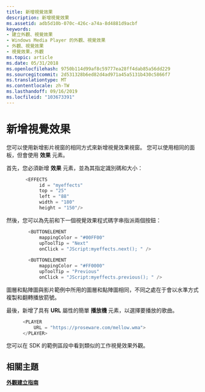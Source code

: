 ```yaml
---
title: 新增視覺效果
description: 新增視覺效果
ms.assetid: adb5d10b-070c-426c-a74a-8d4881d9acbf
keywords:
- 建立外觀、視覺效果
- Windows Media Player 的外觀、視覺效果
- 外觀、視覺效果
- 視覺效果，外觀
ms.topic: article
ms.date: 05/31/2018
ms.openlocfilehash: 9750b114d99af8c59777ea28ff4dab85a56dd229
ms.sourcegitcommit: 2d531328b6ed82d4ad971a45a5131b430c5866f7
ms.translationtype: MT
ms.contentlocale: zh-TW
ms.lasthandoff: 09/16/2019
ms.locfileid: "103673391"
---
```

# <a name="adding-visualizations"></a>新增視覺效果

您可以使用新增影片視窗的相同方式來新增視覺效果視窗。 您可以使用相同的面板，但會使用 **效果** 元素。

首先，您必須新增 **效果** 元素，並為其指定識別碼和大小：


```C++
       <EFFECTS
            id = "myeffects"
            top = "25"
            left = "88"
            width = "180"
            height = "150"/>

```



然後，您可以為先前和下一個視覺效果程式碼字串指派兩個按鈕：


```C++
        <BUTTONELEMENT
            mappingColor = "#00FF00"
            upToolTip = "Next"
            onClick = "JScript:myeffects.next(); " />
                          
        <BUTTONELEMENT
            mappingColor = "#FF0000"
            upToolTip = "Previous"
            onClick = "JScript:myeffects.previous(); " />

```



圖層和點陣圖與影片範例中所用的圖層和點陣圖相同，不同之處在于會以水準方式複製和翻轉播放箭號。

最後，新增了具有 **URL** 屬性的簡單 **播放機** 元素，以選擇要播放的歌曲。


```C++
      <PLAYER
          URL = "https://proseware.com/mellow.wma">
      </PLAYER>

```



您可以在 SDK 的範例區段中看到類似的工作視覺效果外觀。

## <a name="related-topics"></a>相關主題

<dl> <dt>

[**外觀建立指南**](skin-creation-guide.md)
</dt> </dl>

 

 




